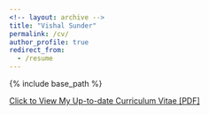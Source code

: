 ```yaml
---
<!-- layout: archive -->
title: "Vishal Sunder"
permalink: /cv/
author_profile: true
redirect_from:
  - /resume
---
```


{% include base_path %}

[Click to View My Up-to-date Curriculum Vitae [PDF]](http://vishalsunder.github.io/files/resume_08_2023.pdf)

<!-- <embed src="http://vishalsunder.com/files/resume_latest.pdf" width="650" height="1800" type='application/pdf'> -->

